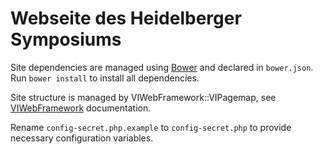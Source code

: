 Webseite des Heidelberger Symposiums
====================================

Site dependencies are managed using [Bower](http://bower.io) and declared in `bower.json`. Run `bower install` to install all dependencies.

Site structure is managed by VIWebFramework::VIPagemap, see [VIWebFramework](https://github.com/viWiD/VIWebFramework/) documentation.

Rename `config-secret.php.example` to `config-secret.php` to provide necessary configuration variables.
